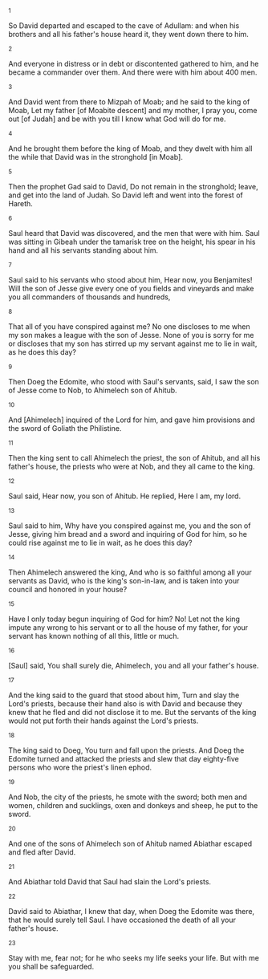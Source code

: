 <sup>1</sup> 

So David departed and escaped to the cave of Adullam: and when his brothers and all his father's house heard it, they went down there to him. 

<sup>2</sup> 

And everyone in distress or in debt or discontented gathered to him, and he became a commander over them. And there were with him about 400 men. 

<sup>3</sup> 

And David went from there to Mizpah of Moab; and he said to the king of Moab, Let my father [of Moabite descent] and my mother, I pray you, come out [of Judah] and be with you till I know what God will do for me. 

<sup>4</sup> 

And he brought them before the king of Moab, and they dwelt with him all the while that David was in the stronghold [in Moab]. 

<sup>5</sup> 

Then the prophet Gad said to David, Do not remain in the stronghold; leave, and get into the land of Judah. So David left and went into the forest of Hareth. 

<sup>6</sup> 

Saul heard that David was discovered, and the men that were with him. Saul was sitting in Gibeah under the tamarisk tree on the height, his spear in his hand and all his servants standing about him. 

<sup>7</sup> 

Saul said to his servants who stood about him, Hear now, you Benjamites! Will the son of Jesse give every one of you fields and vineyards and make you all commanders of thousands and hundreds, 

<sup>8</sup> 

That all of you have conspired against me? No one discloses to me when my son makes a league with the son of Jesse. None of you is sorry for me or discloses that my son has stirred up my servant against me to lie in wait, as he does this day? 

<sup>9</sup> 

Then Doeg the Edomite, who stood with Saul's servants, said, I saw the son of Jesse come to Nob, to Ahimelech son of Ahitub. 

<sup>10</sup> 

And [Ahimelech] inquired of the Lord for him, and gave him provisions and the sword of Goliath the Philistine. 

<sup>11</sup> 

Then the king sent to call Ahimelech the priest, the son of Ahitub, and all his father's house, the priests who were at Nob, and they all came to the king. 

<sup>12</sup> 

Saul said, Hear now, you son of Ahitub. He replied, Here I am, my lord. 

<sup>13</sup> 

Saul said to him, Why have you conspired against me, you and the son of Jesse, giving him bread and a sword and inquiring of God for him, so he could rise against me to lie in wait, as he does this day? 

<sup>14</sup> 

Then Ahimelech answered the king, And who is so faithful among all your servants as David, who is the king's son-in-law, and is taken into your council and honored in your house? 

<sup>15</sup> 

Have I only today begun inquiring of God for him? No! Let not the king impute any wrong to his servant or to all the house of my father, for your servant has known nothing of all this, little or much. 

<sup>16</sup> 

[Saul] said, You shall surely die, Ahimelech, you and all your father's house. 

<sup>17</sup> 

And the king said to the guard that stood about him, Turn and slay the Lord's priests, because their hand also is with David and because they knew that he fled and did not disclose it to me. But the servants of the king would not put forth their hands against the Lord's priests. 

<sup>18</sup> 

The king said to Doeg, You turn and fall upon the priests. And Doeg the Edomite turned and attacked the priests and slew that day eighty-five persons who wore the priest's linen ephod. 

<sup>19</sup> 

And Nob, the city of the priests, he smote with the sword; both men and women, children and sucklings, oxen and donkeys and sheep, he put to the sword. 

<sup>20</sup> 

And one of the sons of Ahimelech son of Ahitub named Abiathar escaped and fled after David. 

<sup>21</sup> 

And Abiathar told David that Saul had slain the Lord's priests. 

<sup>22</sup> 

David said to Abiathar, I knew that day, when Doeg the Edomite was there, that he would surely tell Saul. I have occasioned the death of all your father's house. 

<sup>23</sup> 

Stay with me, fear not; for he who seeks my life seeks your life. But with me you shall be safeguarded.